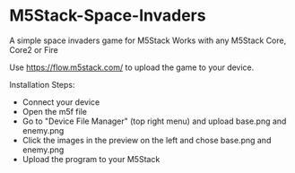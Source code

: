 # M5Stack-Space-Invaders
A simple space invaders game for M5Stack
Works with any M5Stack Core, Core2 or Fire

Use https://flow.m5stack.com/ to upload the game to your device.

Installation Steps:
- Connect your device
- Open the m5f file
- Go to "Device File Manager" (top right menu) and upload base.png and enemy.png
- Click the images in the preview on the left and chose base.png and enemy.png
- Upload the program to your M5Stack
